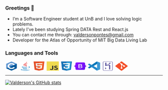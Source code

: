 ### Greetings 👋

- I’m a Software Engineer student at UnB and I love solving logic problems.
- Lately I've been studying Spring DATA Rest and React.js
- You can contact me through: valdersonpontes@gmail.com
- Developer for the Atlas of Opportunity of MIT Big Data Living Lab

### Languages and Tools

<div>
<img align="center" alt="C" height="30" width="40" src="https://raw.githubusercontent.com/devicons/devicon/master/icons/c/c-original.svg"> 
<img align="center" alt="Java" height="30" width="40" src="https://raw.githubusercontent.com/devicons/devicon/master/icons/java/java-original.svg"> 
<img align="center" alt="HTML" height="30" width="40" src="https://raw.githubusercontent.com/devicons/devicon/master/icons/html5/html5-original.svg"> 
<img align="center" alt="JavaScript" height="30" width="40" src="https://raw.githubusercontent.com/devicons/devicon/master/icons/javascript/javascript-original.svg">
<img align="center" alt="CSS" height="30" width="40" src="https://raw.githubusercontent.com/devicons/devicon/master/icons/css3/css3-original.svg">
<img align="center" alt="Bootstrap" height="30" width="40" src="https://raw.githubusercontent.com/devicons/devicon/master/icons/bootstrap/bootstrap-original.svg">
<img align="center" alt="VSCode" height="30" width="40" src="https://raw.githubusercontent.com/devicons/devicon/master/icons/vscode/vscode-original.svg">
<img align="center" alt="Heroku" height="30" width="40" src="https://raw.githubusercontent.com/devicons/devicon/master/icons/heroku/heroku-original.svg">
<img align="center" alt="Git" height="30" width="40" src="https://raw.githubusercontent.com/devicons/devicon/master/icons/git/git-original.svg">

---

[![Valderson's GitHub stats](https://github-readme-stats.vercel.app/api?username=valdersonjr&show_icons=true&hide_border=true&theme=react)](https://github.com/anuraghazra/github-readme-stats)

